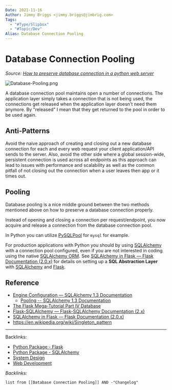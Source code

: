 ```yaml
---
Date: 2021-11-16
Author: Jimmy Briggs <jimmy.briggs@jimbrig.com>
Tags:
  - "#Type/Slipbox"
  - "#Topic/Dev"
Alias: Database Connection Pooling
---
```


# Database Connection Pooling

*Source: [How to preserve database connection in a python web server](https://stackoverflow.com/questions/6688413/how-to-preserve-database-connection-in-a-python-web-server)*

![Database-Pooling.png](_assets/Database-Pooling.png)

A database connection pool maintains open a number of connections. The application layer simply takes a connection that is not being used, the connections get released when the application layer doesn't need them anymore. By "released" I mean that they get returned to the pool in order to be used again. 

## Anti-Patterns

Avoid the naive approach of creating and closing out a new database connection for each and every web request your client application/API sends to the server. Also, avoid the other side where a global session-wide, persistent connection is used across all endpoints as this approach can lead to issues with performance and scalability as well as the common pitfall of not closing out the connection when a user leaves then app or it times out. 

## Pooling

Database pooling is a nice middle ground between the two methods mentioned above on how to preserve a database connection properly. 

Instead of opening and closing a connection per request/endpoint, you now acquire and release a connection from the database connection pool. 

In Python you can utilize [PySQLPool](http://packages.python.org/PySQLPool/) for `mysql` for example.

For production applications with Python you should by using [SQLAlchemy](Python%20Package%20-%20SQLAlchemy.md) with a connection pool configured, even if you are not interested in coding using the native [SQLAlchemy ORM](SQLAlchemy%20ORM.md). See [SQLAlchemy in Flask — Flask Documentation (2.0.x)](https://flask.palletsprojects.com/en/2.0.x/patterns/sqlalchemy/#sql-abstraction-layer) for details on setting up a **SQL Abstraction Layer** with [SQLAlchemy](Python%20Package%20-%20SQLAlchemy.md) and [Flask](Python%20Package%20-%20Flask.md).

## Reference

* [Engine Configuration — SQLAlchemy 1.3 Documentation](https://docs.sqlalchemy.org/en/13/core/engines.html)
  * [Pooling -- SQLAlchemy 1.3 Documentation](https://docs.sqlalchemy.org/en/13/core/engines.html#pooling)
* [The Flask Mega-Tutorial Part IV Database](https://blog.miguelgrinberg.com/post/the-flask-mega-tutorial-part-iv-database)
* [Flask-SQLAlchemy — Flask-SQLAlchemy Documentation (2.x)](https://flask-sqlalchemy.palletsprojects.com/en/2.x/)
* [SQLAlchemy in Flask — Flask Documentation (2.0.x)](https://flask.palletsprojects.com/en/2.0.x/patterns/sqlalchemy/#sql-abstraction-layer)
* https://en.wikipedia.org/wiki/Singleton_pattern

---

Backlinks:

* [Python Package - Flask](Python%20Package%20-%20Flask.md)
* [Python Package - SQLAlchemy](Python%20Package%20-%20SQLAlchemy.md)
* [System Design](System%20Design.md)
* [Web Development](../MOCs/Web%20Development.md)

*Backlinks:*

````dataview
list from [[Database Connection Pooling]] AND -"Changelog"
````
